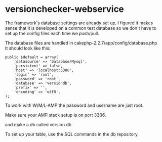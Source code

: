 versionchecker-webservice
=========================

The framework's database settings are already set up,
I figured it makes sense that it is developed on a common
test database so we don't have to set up the config files 
each time we push/pull.



The database files are handled in cakephp-2.2.7/app/config/database.php
It should look like this:

	public $default = array(
		'datasource' => 'Database/Mysql',
		'persistent' => false,
		'host' => 'localhost:3306',
		'login' => 'root',
		'password' => 'root',
		'database' => 'versiondb',
		'prefix' => '',
		'encoding' => 'utf8',
	);
  
  
To work with W/M/L-AMP the password and username are just root.

Make sure your AMP stack setup is on port 3306.

and make a db called version db.

To set up your table, use the SQL commands in the db repository.
